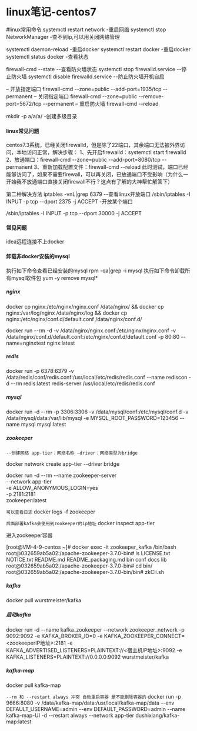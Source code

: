 # linux笔记-centos7

#linux常用命令
systemctl restart network -重启网络
systemctl stop NetworkManager -查不到ip,可以用关闭网络管理

systemctl daemon-reload -重启docker
systemctl restart docker -重启docker
systemctl status docker  -查看状态

firewall-cmd --state --查看防火墙状态
systemctl stop firewalld.service --停止防火墙
systemctl disable firewalld.service --防止防火墙开机自启

– 开放指定端口
firewall-cmd --zone=public --add-port=1935/tcp --permanent
– 关闭指定端口
firewall-cmd --zone=public --remove-port=5672/tcp --permanent
– 重启防火墙
firewall-cmd --reload

mkdir -p a/a/a/ -创建多级目录


#### linux常见问题
centos7.3系统，已经关闭firewalld，但是除了22端口，其余端口无法被外界访问，本地访问正常，解决步骤：
1、先开启firewalld：systemctl start firewalld
2、放通端口：firewall-cmd --zone=public --add-port=8080/tcp --permanent
3、重新加载配置文件：firewall-cmd --reload
此时测试，端口已经能够访问了，如果不需要firewall，可以再关闭，已放通端口不受影响（为什么一开始我不放通端口直接关闭firewall不行？这点有了解的大神帮忙解答下）


第二种解决方法
iptables -vnL|grep 6379 --查看linux开放端口
/sbin/iptables -I INPUT -p tcp --dport 2375 -j ACCEPT -开放某个端口

/sbin/iptables -I INPUT -p tcp --dport 30000 -j ACCEPT


#### 常见问题
idea远程连接不上docker


#### 卸载非docker安装的mysql
执行如下命令查看已经安装的mysql
rpm -qa|grep -i mysql
执行如下命令卸载所有mysql软件包
yum -y remove mysql*


##### nginx
docker cp nginx:/etc/nginx/nginx.conf /data/nginx/ && docker cp nginx:/var/log/nginx /data/nginx/log && docker cp nginx:/etc/nginx/conf.d/default.conf /data/nginx/conf.d/

docker run --rm -d -v /data/nginx/nginx.conf:/etc/nginx/nginx.conf -v /data/nginx/conf.d/default.conf:/etc/nginx/conf.d/default.conf -p 80:80 --name=nginxtest nginx:latest

##### redis
docker run -p 6378:6379 -v /data/redis/conf/redis.conf:/usr/local/etc/redis/redis.conf --name rediscon -d --rm redis:latest redis-server /usr/local/etc/redis/redis.conf

##### mysql
docker run -d --rm -p 3306:3306 -v /data/mysql/conf:/etc/mysql/conf.d -v /data/mysql/data:/var/lib/mysql -e MYSQL_ROOT_PASSWORD=123456 --name  mysql mysql:latest


##### zookeeper
`--创建网络
app-tier：网络名称
–driver：网络类型为bridge`

docker network create app-tier --driver bridge

docker run -d --rm --name zookeeper-server \
--network app-tier \
-e ALLOW_ANONYMOUS_LOGIN=yes \
-p 2181:2181 \
zookeeper:latest

`可以查看日志`
docker logs -f zookeeper

`后面部署kafka会使用到zookeeper的ip地址`
docker inspect app-tier

进入zookeeper容器

[root@VM-4-9-centos ~]# docker exec -it zookeeper_kafka /bin/bash
root@032659ab5a02:/apache-zookeeper-3.7.0-bin# ls
LICENSE.txt  NOTICE.txt  README.md  README_packaging.md  bin  conf  docs  lib
root@032659ab5a02:/apache-zookeeper-3.7.0-bin# cd bin/
root@032659ab5a02:/apache-zookeeper-3.7.0-bin/bin# zkCli.sh

##### kafka

docker pull wurstmeister/kafka

##### 启动kafka
docker run -d --name kafka_zookeeper  --network zookeeper_network -p 9092:9092 -e KAFKA_BROKER_ID=0 -e KAFKA_ZOOKEEPER_CONNECT=<zookeeperIP地址>:2181 -e KAFKA_ADVERTISED_LISTENERS=PLAINTEXT://<宿主机IP地址>:9092 -e KAFKA_LISTENERS=PLAINTEXT://0.0.0.0:9092  wurstmeister/kafka

##### kafka-map
docker pull kafka-map

`--rm 和 --restart always 冲突 自动重启容器 是不能删除容器的`
docker run -p 9666:8080 -v /data/kafka-map/data:/usr/local/kafka-map/data --env DEFAULT_USERNAME=admin --env DEFAULT_PASSWORD=admin --name kafka-map-UI -d --restart always --network app-tier dushixiang/kafka-map:latest 





